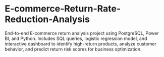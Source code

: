 # E-commerce-Return-Rate-Reduction-Analysis
End-to-end E-commerce return analysis project using PostgreSQL, Power BI, and Python. Includes SQL queries, logistic regression model, and interactive dashboard to identify high-return products, analyze customer behavior, and predict return risk scores for business optimization.
